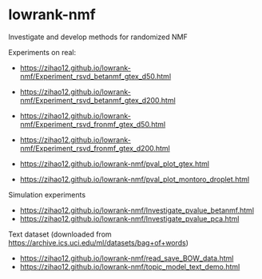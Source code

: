 # lowrank-nmf
Investigate and develop methods for randomized NMF

Experiments on real:
  - https://zihao12.github.io/lowrank-nmf/Experiment_rsvd_betanmf_gtex_d50.html
  - https://zihao12.github.io/lowrank-nmf/Experiment_rsvd_betanmf_gtex_d200.html

  - https://zihao12.github.io/lowrank-nmf/Experiment_rsvd_fronmf_gtex_d50.html
  - https://zihao12.github.io/lowrank-nmf/Experiment_rsvd_fronmf_gtex_d200.html
  
  - https://zihao12.github.io/lowrank-nmf/pval_plot_gtex.html
  - https://zihao12.github.io/lowrank-nmf/pval_plot_montoro_droplet.html


Simulation experiments
  - https://zihao12.github.io/lowrank-nmf/Investigate_pvalue_betanmf.html
  - https://zihao12.github.io/lowrank-nmf/Investigate_pvalue_pca.html
  
  
 Text dataset (downloaded from https://archive.ics.uci.edu/ml/datasets/bag+of+words)
 
  - https://zihao12.github.io/lowrank-nmf/read_save_BOW_data.html
  - https://zihao12.github.io/lowrank-nmf/topic_model_text_demo.html
  

  
  

